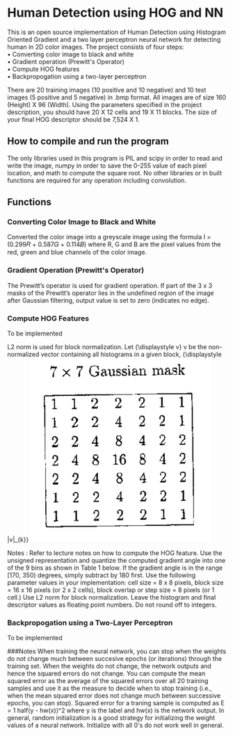 # Human Detection using HOG and NN
    
This is an open source implementation of Human Detection using Histogram Oriented Gradient and a two layer perceptron neural network for detecting human in 2D color
images. The project consists of four steps:  
• Converting color image to black and white    
• Gradient operation (Prewitt's Operator)  
• Compute HOG features  
• Backpropogation using a two-layer perceptron  
  
There are 20 training images (10 positive and 10 negative) and 10 test images (5 positive and 5 negative) in .bmp format.  All images are of size 160 (Height) X 96 (Width). Using the parameters specified in the project description, you should have 20 X 12 cells and 19 X 11 blocks. The size of your final HOG descriptor should be 7,524 X 1.  
  
## How to compile and run the program
The only libraries used in this program is PIL and scipy in order to read and write the image, numpy in order to save the 0-255 value of each pixel location, and math to compute the square root. No other libraries or in built functions are required for any operation including convolution. 

## Functions
### Converting Color Image to Black and White  
Converted the color image into a greyscale image using the formula I =(0.299𝑅 + 0.587𝐺 + 0.114𝐵) where R, G and B are the pixel values from the red, green
and blue channels of the color image.

### Gradient Operation (Prewitt's Operator)
The Prewitt’s operator is used for gradient operation. If part of the 3 x 3 masks of the Prewitt’s operator lies in the undefined region of the image after Gaussian filtering, output value is set to zero (indicates no edge).

### Compute HOG Features
To be implemented

L2 norm is used for block normalization. Let {\displaystyle v} v be the non-normalized vector containing all histograms in a given block, {\displaystyle \|v\|_{k}}
![l2](https://raw.githubusercontent.com/dnezan/canny-edge-detector/master/output/mask.png)


Notes : Refer to lecture notes on how to compute the HOG feature. Use the unsigned representation and
quantize the computed gradient angle into one of the 9 bins as shown in Table 1 below. If the
gradient angle is in the range [170, 350) degrees, simply subtract by 180 first. Use the following
parameter values in your implementation: cell size = 8 x 8 pixels, block size = 16 x 16 pixels (or 2
x 2 cells), block overlap or step size = 8 pixels (or 1 cell.) Use L2 norm for block normalization.
Leave the histogram and final descriptor values as floating point numbers. Do not round off to
integers.



### Backpropogation using a Two-Layer Perceptron
To be implemented

###Notes
When training the neural network, you can stop when the weights do not change much between succesive epochs (or iterations) through the training set. When the weights do not change, the network outputs and hence the squared errors do not change. You can compute the mean squared error as the average of the squared errors over all 20 training samples and use it as the measure to decide when to stop training (i.e., when the mean squared error does not change much between successive epochs, you can stop).  Squared error for a traning sample is computed as E = 1 half(y - hw(x))^2 where y is the label and hw(x) is the network output.
In general, random initialization is a good strategy for initializing the weight values of a neural network.
Initialize with all 0's do not work well in general.

